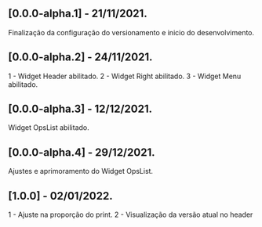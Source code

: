## [0.0.0-alpha.1] - 21/11/2021.
Finalização da configuração do versionamento e inicio do desenvolvimento.

## [0.0.0-alpha.2] - 24/11/2021.
1 - Widget Header abilitado.
2 - Widget Right abilitado.
3 - Widget Menu abilitado.

## [0.0.0-alpha.3] - 12/12/2021.
Widget OpsList abilitado.

## [0.0.0-alpha.4] - 29/12/2021.
Ajustes e aprimoramento do Widget OpsList.

## [1.0.0] - 02/01/2022.
1 - Ajuste na proporção do print.
2 - Visualização da versão atual no header